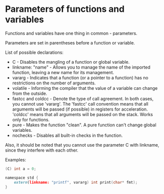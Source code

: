 # Parameters of functions and variables

Functions and variables have one thing in common - parameters.

Parameters are set in parentheses before a function or variable.

List of possible declarations:

- C - Disables the mangling of a function or global variable.
- linkname: "name" - Allows you to manage the name of the imported function, leaving a new name for its management.
- vararg - Indicates that a function (or a pointer to a function) has no restrictions on the number of arguments.
- volatile - Informing the compiler that the value of a variable can change from the outside.
- fastcc and coldcc - Denote the type of call agreement. In both cases, you cannot use 'vararg'. The 'fastcc' call convention means that all arguments will be passed (if possible) in registers for acceleration. 'coldcc' means that all arguments will be passed on the stack. Works only for functions.
- pure - Makes the function "clean". A pure function can't change global variables.
- nochecks - Disables all built-in checks in the function.

Also, it should be noted that you cannot use the parameter C with linkname, since they interfere with each other.

Examples:

```d
(C) int a = 0;

namespace std {
    extern(linkname: "printf", vararg) int print(char* fmt);
}
```
